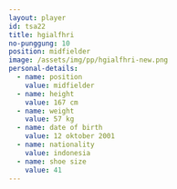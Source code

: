 ```yaml
---
layout: player
id: tsa22
title: hgialfhri
no-punggung: 10
position: midfielder
image: /assets/img/pp/hgialfhri-new.png
personal-details:
  - name: position
    value: midfielder
  - name: height
    value: 167 cm
  - name: weight
    value: 57 kg
  - name: date of birth
    value: 12 oktober 2001
  - name: nationality
    value: indonesia
  - name: shoe size
    value: 41
---
```

